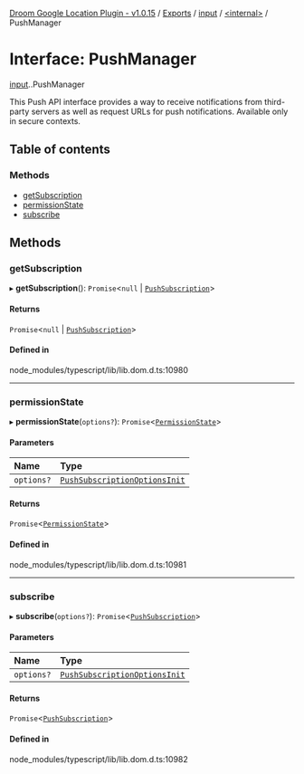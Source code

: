 [Droom Google Location Plugin - v1.0.15](../README.md) / [Exports](../modules.md) / [input](../modules/input.md) / [<internal\>](../modules/input._internal_.md) / PushManager

# Interface: PushManager

[input](../modules/input.md).[<internal>](../modules/input._internal_.md).PushManager

This Push API interface provides a way to receive notifications from third-party servers as well as request URLs for push notifications.
Available only in secure contexts.

## Table of contents

### Methods

- [getSubscription](input._internal_.PushManager.md#getsubscription)
- [permissionState](input._internal_.PushManager.md#permissionstate)
- [subscribe](input._internal_.PushManager.md#subscribe)

## Methods

### getSubscription

▸ **getSubscription**(): `Promise`<``null`` \| [`PushSubscription`](../modules/input._internal_.md#pushsubscription)\>

#### Returns

`Promise`<``null`` \| [`PushSubscription`](../modules/input._internal_.md#pushsubscription)\>

#### Defined in

node_modules/typescript/lib/lib.dom.d.ts:10980

___

### permissionState

▸ **permissionState**(`options?`): `Promise`<[`PermissionState`](../modules/input._internal_.md#permissionstate)\>

#### Parameters

| Name | Type |
| :------ | :------ |
| `options?` | [`PushSubscriptionOptionsInit`](input._internal_.PushSubscriptionOptionsInit.md) |

#### Returns

`Promise`<[`PermissionState`](../modules/input._internal_.md#permissionstate)\>

#### Defined in

node_modules/typescript/lib/lib.dom.d.ts:10981

___

### subscribe

▸ **subscribe**(`options?`): `Promise`<[`PushSubscription`](../modules/input._internal_.md#pushsubscription)\>

#### Parameters

| Name | Type |
| :------ | :------ |
| `options?` | [`PushSubscriptionOptionsInit`](input._internal_.PushSubscriptionOptionsInit.md) |

#### Returns

`Promise`<[`PushSubscription`](../modules/input._internal_.md#pushsubscription)\>

#### Defined in

node_modules/typescript/lib/lib.dom.d.ts:10982
